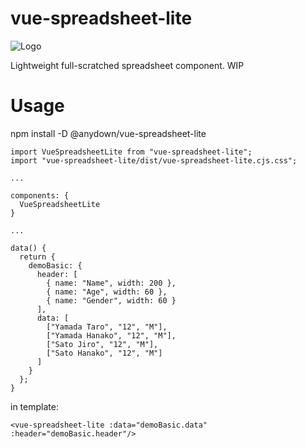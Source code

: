 # vue-spreadsheet-lite

![Logo](https://user-images.githubusercontent.com/3132889/37255669-e971baf2-2592-11e8-823c-0dcadcb3b772.gif)

Lightweight full-scratched spreadsheet component. WIP

# Usage

npm install -D @anydown/vue-spreadsheet-lite

```
import VueSpreadsheetLite from "vue-spreadsheet-lite";
import "vue-spreadsheet-lite/dist/vue-spreadsheet-lite.cjs.css";

...

components: {
  VueSpreadsheetLite
}

...

data() {
  return {
    demoBasic: {
      header: [
        { name: "Name", width: 200 },
        { name: "Age", width: 60 },
        { name: "Gender", width: 60 }
      ],
      data: [
        ["Yamada Taro", "12", "M"],
        ["Yamada Hanako", "12", "M"],
        ["Sato Jiro", "12", "M"],
        ["Sato Hanako", "12", "M"]
      ]
    }
  };
}
```

in template:

```
<vue-spreadsheet-lite :data="demoBasic.data" :header="demoBasic.header"/>
```

